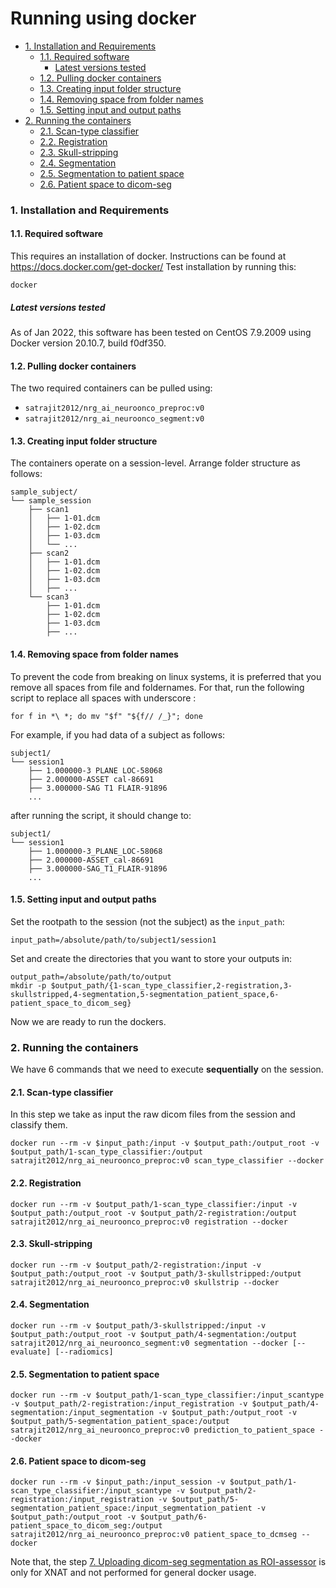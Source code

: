 # Running using docker
<!-- TOC -->
- [1. Installation and Requirements](#1-installation-and-requirements)
  - [1.1. Required software](#11-required-software)
    - [Latest versions tested](#latest-versions-tested)
  - [1.2. Pulling docker containers](#12-pulling-docker-containers)
  - [1.3. Creating input folder structure](#13-creating-input-folder-structure)
  - [1.4. Removing space from folder names](#14-removing-space-from-folder-names)
  - [1.5. Setting input and output paths](#15-setting-input-and-output-paths)
- [2. Running the containers](#2-running-the-containers)
  - [2.1. Scan-type classifier](#21-scan-type-classifier)
  - [2.2. Registration](#22-registration)
  - [2.3. Skull-stripping](#23-skull-stripping)
  - [2.4. Segmentation](#24-segmentation)
  - [2.5. Segmentation to patient space](#25-segmentation-to-patient-space)
  - [2.6. Patient space to dicom-seg](#26-patient-space-to-dicom-seg)

<!-- /TOC -->
### 1. Installation and Requirements
#### 1.1. Required software
This requires an installation of docker. Instructions can be found at https://docs.docker.com/get-docker/
Test installation by running this:
```
docker
```
##### Latest versions tested  
As of Jan 2022, this software has been tested on CentOS 7.9.2009 using Docker version 20.10.7, build f0df350.

#### 1.2. Pulling docker containers
The two required containers can be pulled using:
* `satrajit2012/nrg_ai_neuroonco_preproc:v0`
* `satrajit2012/nrg_ai_neuroonco_segment:v0`

#### 1.3. Creating input folder structure
The containers operate on a session-level. Arrange folder structure as follows:
```
sample_subject/
└── sample_session
    ├── scan1
    │   ├── 1-01.dcm
    │   ├── 1-02.dcm
    │   ├── 1-03.dcm
    │   └── ...
    ├── scan2
    │   ├── 1-01.dcm
    │   ├── 1-02.dcm
    │   ├── 1-03.dcm
    │   ├── ...
    └── scan3
        ├── 1-01.dcm
        ├── 1-02.dcm
        ├── 1-03.dcm
        ├── ...

```
#### 1.4. Removing space from folder names
To prevent the code from breaking on linux systems, it is preferred that you remove all spaces from file and foldernames. For that, run the following script to replace all spaces with underscore :
```
for f in *\ *; do mv "$f" "${f// /_}"; done
```
For example, if you had data of a subject as follows:
```
subject1/
└── session1
    ├── 1.000000-3 PLANE LOC-58068
    ├── 2.000000-ASSET cal-86691
    ├── 3.000000-SAG T1 FLAIR-91896
    ...
```
after running the script, it should change to:
```
subject1/
└── session1
    ├── 1.000000-3_PLANE_LOC-58068
    ├── 2.000000-ASSET_cal-86691
    ├── 3.000000-SAG_T1_FLAIR-91896
    ...
```
#### 1.5. Setting input and output paths
Set the rootpath to the session (not the subject) as the `input_path`:
```
input_path=/absolute/path/to/subject1/session1
```
Set and create the directories that you want to store your outputs in:
```
output_path=/absolute/path/to/output
mkdir -p $output_path/{1-scan_type_classifier,2-registration,3-skullstripped,4-segmentation,5-segmentation_patient_space,6-patient_space_to_dicom_seg}
```
Now we are ready to run the dockers.
### 2. Running the containers
We have 6 commands that we need to execute **sequentially** on the session.
#### 2.1. Scan-type classifier
In this step we take as input the raw dicom files from the session and classify them.
```
docker run --rm -v $input_path:/input -v $output_path:/output_root -v $output_path/1-scan_type_classifier:/output satrajit2012/nrg_ai_neuroonco_preproc:v0 scan_type_classifier --docker
```
#### 2.2. Registration
```
docker run --rm -v $output_path/1-scan_type_classifier:/input -v $output_path:/output_root -v $output_path/2-registration:/output satrajit2012/nrg_ai_neuroonco_preproc:v0 registration --docker
```
#### 2.3. Skull-stripping
```
docker run --rm -v $output_path/2-registration:/input -v $output_path:/output_root -v $output_path/3-skullstripped:/output satrajit2012/nrg_ai_neuroonco_preproc:v0 skullstrip --docker
```
#### 2.4. Segmentation
```
docker run --rm -v $output_path/3-skullstripped:/input -v $output_path:/output_root -v $output_path/4-segmentation:/output satrajit2012/nrg_ai_neuroonco_segment:v0 segmentation --docker [--evaluate] [--radiomics]
```
#### 2.5. Segmentation to patient space
```
docker run --rm -v $output_path/1-scan_type_classifier:/input_scantype -v $output_path/2-registration:/input_registration -v $output_path/4-segmentation:/input_segmentation -v $output_path:/output_root -v $output_path/5-segmentation_patient_space:/output satrajit2012/nrg_ai_neuroonco_preproc:v0 prediction_to_patient_space --docker
```
#### 2.6. Patient space to dicom-seg
```
docker run --rm -v $input_path:/input_session -v $output_path/1-scan_type_classifier:/input_scantype -v $output_path/2-registration:/input_registration -v $output_path/5-segmentation_patient_space:/input_segmentation_patient -v $output_path:/output_root -v $output_path/6-patient_space_to_dicom_seg:/output satrajit2012/nrg_ai_neuroonco_preproc:v0 patient_space_to_dcmseg --docker
```
Note that, the step [7. Uploading dicom-seg segmentation as ROI-assessor](workflow_step_by_step.md/#7-uploading-dicom-seg-segmentation-as-roi-assessor) is only for XNAT and not performed for general docker usage.
